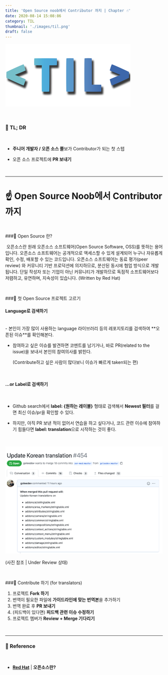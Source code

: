 ```yaml
---
title: 'Open Source noob에서 Contributor 까지 | Chapter ☝️'
date: 2020-08-14 15:08:86
category: TIL
thumbnail: './images/til.png'
draft: false
---
```


![](./images/til.png)

<br />

### 🤦 TL; DR
<br />

- **주니어 개발자 / 오픈 소스 쫄**보가 Contributor가 되는 첫 스텝

- 오픈 소스 프로젝트에 **PR 보내기**

<br />

---



# ☝️ Open Source Noob에서 Contributor 까지

<br />

###📍 Open Source 란?
<br />

​	오픈소스란 원래 오픈소스 소프트웨어(Open Source Software, OSS)를 뜻하는 용어입니다. 오픈소스 소프트웨어는 공개적으로 액세스할 수 있게 설계되어 누구나 자유롭게 확인, 수정, 배포할 수 있는 코드입니다. 오픈소스 소프트웨어는 동료 평가(peer review) 와 커뮤니티 기반 프로덕션에 의지하므로, 분산된 동시에 협업 방식으로 개발됩니다. 단일 작성자 또는 기업이 아닌 커뮤니티가 개발하므로 독점적 소프트웨어보다 저렴하고, 유연하며, 지속성이 있습니다. (Written by Red Hat)

<br />

###📍 첫 Open Source 프로젝트 고르기
<br />

#### Language로 검색하기
<br />
- 본인이 가장 많이 사용하는 language 라이브러리 등의 레포지토리를 검색하여 **오픈된 이슈**를 확인해본다. 

- 참여하고 싶은 이슈를 발견하면 코멘트를 남기거나, 바로 PR(related to the issue)을 보내서 본인의 참여의사를 밝힌다.

  (Contribute하고 싶은 사람이 많다보니 이슈가 빠르게 taken되는 편)

<br />

#### ...or Label로 검색하기
<br />

* Github search에서 **label: {원하는 레이블}** 형태로 검색해서 **Newest 필터**를 걸면 최신 이슈/pr을 확인할 수 있다.

* 하지만, 아직 PR 보낸 적이 없어서 연습을 하고 싶다거나, 코드 관련 이슈에 참여하기 힘들다면 **label: translation**으로 시작하는 것이 좋다. 

<br />

  ![](./images/opensource-label.png)

  (사진 참조 | Under Review 상태)

<br />

###📍 Contribute 하기 (for translators)
<br />

1. 프로젝트 **Fork 하기**
2. 번역이 필요한 파일에 **가이드라인에 맞는 번역본**을 추가하기
3. 번역 완료 후 **PR 보내기**
4. (피드백이 있다면) **피드백 관련 이슈 수정하기**
5. 프로젝트 멤버가 **Review + Merge 기다리기**

<br />

---

### 🔗 Reference
<br />

- [**Red Hat**](https://www.redhat.com/ko/topics/open-source/what-is-open-source) | **오픈소스란?**

